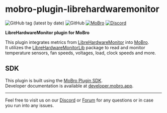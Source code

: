 # mobro-plugin-librehardwaremonitor

![GitHub tag (latest by date)](https://img.shields.io/github/v/tag/ModBros/mobro-plugin-librehardwaremonitor?label=version)
![GitHub](https://img.shields.io/github/license/ModBros/mobro-plugin-librehardwaremonitor)
[![MoBro](https://img.shields.io/badge/-MoBro-red.svg)](https://mobro.app)
[![Discord](https://img.shields.io/discord/620204412706750466.svg?color=7389D8&labelColor=6A7EC2&logo=discord&logoColor=ffffff&style=flat-square)](https://discord.com/invite/DSNX4ds)

**LibreHardwareMonitor plugin for MoBro**

This plugin integrates metrics
from [LibreHardwareMonitor](https://github.com/LibreHardwareMonitor/LibreHardwareMonitor/)
into [MoBro](https://mobro.app).  
It utilizes the [LibreHardwareMonitorLib](https://www.nuget.org/packages/LibreHardwareMonitorLib/) package to read and
monitor temperature sensors, fan speeds, voltages, load, clock speeds and more.

## SDK

This plugin is built using the [MoBro Plugin SDK](https://github.com/ModBros/mobro-plugin-sdk).  
Developer documentation is available at [developer.mobro.app](https://developer.mobro.app).

---

Feel free to visit us on our [Discord](https://discord.com/invite/DSNX4ds) or [Forum](https://www.mod-bros.com/en/forum)
for any questions or in case you run into any issues.
